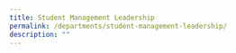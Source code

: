 ```yaml
---
title: Student Management Leadership
permalink: /departments/student-management-leadership/
description: ""
---
```

